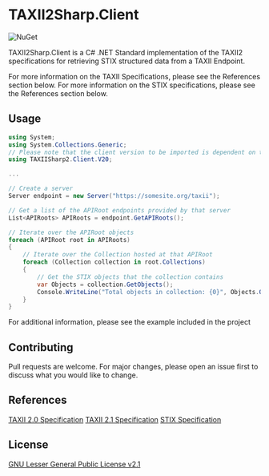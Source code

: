 # TAXII2Sharp.Client
![NuGet](https://img.shields.io/nuget/v/TAXII2Sharp.Client)

TAXII2Sharp.Client is a C# .NET Standard implementation of the TAXII2 specifications for retrieving STIX structured data from a TAXII Endpoint.

For more information on the TAXII Specifications, please see the References section below.
For more information on the STIX specifications, please see the References section below.


## Usage

```C#
using System;
using System.Collections.Generic;
// Please note that the client version to be imported is dependent on the TAXII Standard version run by the server
using TAXIISharp2.Client.V20;

...

// Create a server
Server endpoint = new Server("https://somesite.org/taxii");

// Get a list of the APIRoot endpoints provided by that server
List<APIRoots> APIRoots = endpoint.GetAPIRoots();

// Iterate over the APIRoot objects
foreach (APIRoot root in APIRoots)
{
    // Iterate over the Collection hosted at that APIRoot 
    foreach (Collection collection in root.Collections)
    {
        // Get the STIX objects that the collection contains
        var Objects = collection.GetObjects();
        Console.WriteLine("Total objects in collection: {0}", Objects.Objects.Length);
    }
}
```
For additional information, please see the example included in the project

## Contributing
Pull requests are welcome. For major changes, please open an issue first to discuss what you would like to change.


## References
[TAXII 2.0 Specification](https://docs.oasis-open.org/cti/taxii/v2.0/taxii-v2.0.pdf)
[TAXII 2.1 Specification](https://docs.oasis-open.org/cti/taxii/v2.1/taxii-v2.1.pdf)
[STIX Specification](https://www.oasis-open.org/committees/download.php/58538/STIX2.0-Draft1-Core.pdf)

## License
[GNU Lesser General Public License v2.1](https://choosealicense.com/licenses/lgpl-3.0/)
